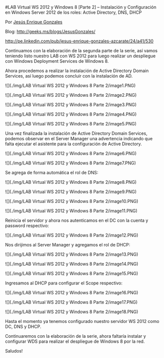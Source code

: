 
<properties
	pageTitle="LAB Virtual WS 2012 y Windows 8 [Parte 2] – Instalación y Configuración en Windows Server 2012 de los roles: Active Directory, DNS, DHCP"
	description="LAB Virtual WS 2012 y Windows 8 [Parte 2] – Instalación y Configuración en Windows Server 2012 de los roles: Active Directory, DNS, DHCP"
	services="web-dev"
	documentationCenter=""
	authors="andygonusa"
	manager=""
	editor="andygonusa"/>

<tags
	ms.service="servers"
	ms.workload="WS2012"
	ms.tgt_pltfrm="na"
	ms.devlang="na"
	ms.topic="how-to-article"
	ms.date="05/16/2016"
	ms.author="andygonusa"/>


#LAB Virtual WS 2012 y Windows 8 [Parte 2] – Instalación y Configuración en Windows Server 2012 de los roles: Active Directory, DNS, DHCP

Por [Jesús Enrique
Gonzales](http://mvp.microsoft.com/en-us/mvp/Jesus%20Enrique%20Gonzales%20Azcarate-5000714)

Blog: <http://geeks.ms/blogs/JesusGonzales/>

<http://pe.linkedin.com/pub/jesus-enrique-gonzales-azcarate/24/a41/530>

Continuamos con la elaboración de la segunda parte de la serie, así
vamos teniendo listo nuestro LAB con WS 2012 para luego realizar un
despliegue con Windows Deployment Services de Windows 8.

Ahora procedemos a realizar la instalación de Active Directory Domain
Services, así luego podemos concluir con la instalación de AD.

![](./img/LAB Virtual WS 2012 y Windows 8 Parte 2/image1.PNG)

![](./img/LAB Virtual WS 2012 y Windows 8 Parte 2/image2.PNG)
    

![](./img/LAB Virtual WS 2012 y Windows 8 Parte 2/image3.PNG)
    

![](./img/LAB Virtual WS 2012 y Windows 8 Parte 2/image4.PNG)
    

![](./img/LAB Virtual WS 2012 y Windows 8 Parte 2/image5.PNG)
    

Una vez finalizada la instalación de Active Directory Domain Services,
podemos observar en el Server Manager una advertencia indicando que
falta ejecutar el asistente para la configuración de Active Directory. 

![](./img/LAB Virtual WS 2012 y Windows 8 Parte 2/image6.PNG)
    

![](./img/LAB Virtual WS 2012 y Windows 8 Parte 2/image7.PNG)
    

Se agrega de forma automática el rol de DNS:

![](./img/LAB Virtual WS 2012 y Windows 8 Parte 2/image8.PNG)
    

![](./img/LAB Virtual WS 2012 y Windows 8 Parte 2/image9.PNG)
    

![](./img/LAB Virtual WS 2012 y Windows 8 Parte 2/image10.PNG)
    

![](./img/LAB Virtual WS 2012 y Windows 8 Parte 2/image11.PNG)
    

Reinicia el servidor y ahora nos autenticamos en el DC con la cuenta y
password respectivo:

![](./img/LAB Virtual WS 2012 y Windows 8 Parte 2/image12.PNG)
    

Nos dirijimos al Server Manager y agregamos el rol de DHCP:

![](./img/LAB Virtual WS 2012 y Windows 8 Parte 2/image13.PNG)
    

![](./img/LAB Virtual WS 2012 y Windows 8 Parte 2/image14.PNG)
    

![](./img/LAB Virtual WS 2012 y Windows 8 Parte 2/image15.PNG)
    

Ingresamos al DHCP para configurar el Scope respectivo:

![](./img/LAB Virtual WS 2012 y Windows 8 Parte 2/image16.PNG)
    

![](./img/LAB Virtual WS 2012 y Windows 8 Parte 2/image17.PNG)
    

![](./img/LAB Virtual WS 2012 y Windows 8 Parte 2/image18.PNG)
    

Hasta el momento ya tenemos configurado nuestro servidor WS 2012 como
DC, DNS y DHCP.

Continuaremos con la elaboración de la serie, ahora faltaría instalar y
configurar WDS para realizar el despliegue de Windows 8 por la red.

Saludos!
